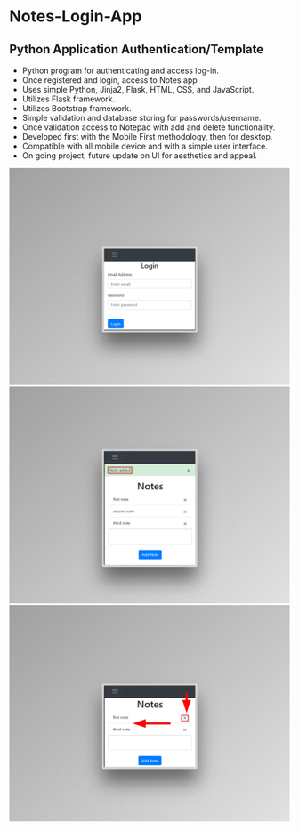 # Notes-Login-App

## Python Application Authentication/Template

- Python program for authenticating and access log-in.
- Once registered and login, access to Notes app
- Uses simple Python, Jinja2, Flask, HTML, CSS, and JavaScript.
- Utilizes Flask framework.
- Utilizes Bootstrap framework.
- Simple validation and database storing for passwords/username.
- Once validation access to Notepad with add and delete functionality.
- Developed first with the Mobile First methodology, then for desktop.
- Compatible with all mobile device and with a simple user interface.
- On going project, future update on UI for aesthetics and appeal.

![Screenshots](preview1.png)
![Screenshots](preview2.png)
![Screenshots](preview3.png)
